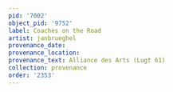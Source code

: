 ```yaml
---
pid: '7002'
object_pid: '9752'
label: Coaches on the Road
artist: janbrueghel
provenance_date:
provenance_location:
provenance_text: Alliance des Arts (Lugt 61)
collection: provenance
order: '2353'
---
```

